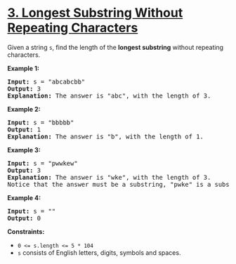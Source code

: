 # [3. Longest Substring Without Repeating Characters](https://leetcode.com/problems/longest-substring-without-repeating-characters/)

Given a string `s`, find the length of the **longest substring** without repeating characters.

**Example 1:**

<pre>
<b>Input:</b> s = "abcabcbb"
<b>Output:</b> 3
<b>Explanation:</b> The answer is "abc", with the length of 3.
</pre>

**Example 2:**

<pre>
<b>Input:</b> s = "bbbbb"
<b>Output:</b> 1
<b>Explanation:</b> The answer is "b", with the length of 1.
</pre>

**Example 3:**

<pre>
<b>Input:</b> s = "pwwkew"
<b>Output:</b> 3
<b>Explanation:</b> The answer is "wke", with the length of 3.
Notice that the answer must be a substring, "pwke" is a subsequence and not a substring.
</pre>

**Example 4:**

<pre>
<b>Input:</b> s = ""
<b>Output:</b> 0
</pre>

**Constraints:**

- `0 <= s.length <= 5 * 104`
- `s` consists of English letters, digits, symbols and spaces.
